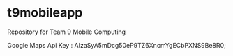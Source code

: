 # t9mobileapp
Repository for Team 9 Mobile Computing


Google Maps Api Key :  AIzaSyA5mDcg50eP9TZ6XncmYgECbPXNS9Be8R0;
